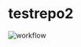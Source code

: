# testrepo2
![workflow](https://github.com/koliverdavera/testing_CI/actions/workflows/tz3.yml/badge.svg)
